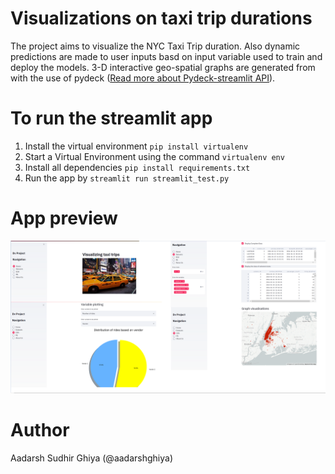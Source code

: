 
# Visualizations on taxi trip durations
The project aims to visualize the NYC Taxi Trip duration. Also dynamic predictions are made to user inputs basd on input variable used to train and deploy the models. 3-D interactive geo-spatial graphs are generated from with the use of pydeck ([Read more about Pydeck-streamlit API](https://docs.streamlit.io/library/api-reference/charts/st.pydeck_chart)).

# To run the streamlit app 
1. Install the virtual environment ```pip install virtualenv```
2. Start a Virtual Environment using the command ```virtualenv env```
3. Install all dependencies ```pip install requirements.txt```
4. Run the app by ```streamlit run streamlit_test.py```

<!-- ![](Visualizations/cmd_run_streamlit.png) --> 
# App preview

![](Visualizations/app_screenshot_comp.png)

# Author
Aadarsh Sudhir Ghiya (@aadarshghiya)
